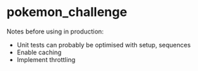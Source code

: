 # pokemon_challenge

Notes before using in production:
- Unit tests can probably be optimised with setup, sequences
- Enable caching
- Implement throttling
